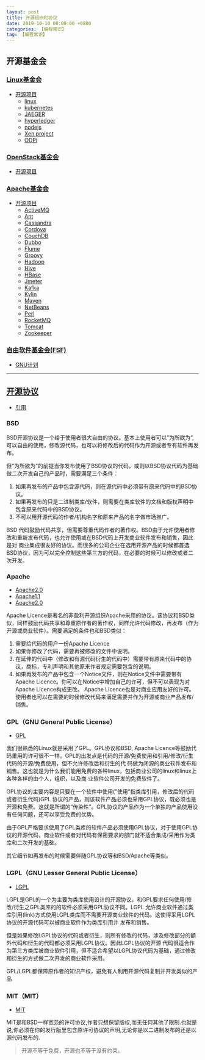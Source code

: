 ```yaml
---
layout: post
title: 开源组织和协议
date: 2019-10-10 00:00:00 +0800
categories: 【编程常识】
tag: 【编程常识】
---
```



## 开源基金会

### [Linux基金会](https://www.linuxfoundation.org/)
- [开源项目](http://linuxfoundation.cn/projects/)
	- [linux](http://live-lforg.pantheonsite.io/projects/linux/)
	- [kubernetes](https://kubernetes.io/)
	- [JAEGER](https://github.com/jaegertracing/jaeger)
	- [hyperledger](https://www.hyperledger.org/)
	- [nodejs](https://nodejs.org/en/)
	- [Xen project](https://xenproject.org/)
	- [ODPi](https://www.odpi.org/)

### [OpenStack基金会](https://www.openstack.org/foundation/)
- [开源项目](https://blog.csdn.net/chengqiuming/article/details/79303254)

### [Apache基金会](https://www.apache.org/index.html)
- [开源项目](https://www.apache.org/index.html#news)
	- [ActiveMQ](http://activemq.apache.org/)
	- [Ant](http://ant.apache.org/)
	- [Cassandra](http://cassandra.apache.org/)
	- [Cordova](https://cordova.apache.org/)
	- [CouchDB](https://couchdb.apache.org/)
	- [Dubbo](http://dubbo.apache.org/en-us/)
	- [Flume](http://flume.apache.org/)
	- [Groovy](http://groovy.apache.org/)
	- [Hadoop](http://hadoop.apache.org/)
	- [Hive](http://hive.apache.org/)
	- [HBase](http://hbase.apache.org/)
	- [Jmeter](http://jmeter.apache.org/)
	- [Kafka](http://kafka.apache.org/)
	- [Kylin](http://kylin.apache.org/)
	- [Maven](http://maven.apache.org/)
	- [NetBeans](http://netbeans.apache.org/)
	- [Perl](https://pdfbox.apache.org/)
	- [RocketMQ](http://rocketmq.apache.org/)
	- [Tomcat](http://tomcat.apache.org/)
	- [Zookeeper](http://zookeeper.apache.org/)

### [自由软件基金会(FSF)](https://www.fsf.org/)
- [GNU计划](https://www.gnu.org/gnu/thegnuproject.html)


--- 
## [开源协议](https://www.oschina.net/question/12_2664)

- [引用](https://blog.csdn.net/qwertyuiop_123abc/article/details/82110221#BSD%E5%BC%80%E6%BA%90%E5%8D%8F%E8%AE%AE%EF%BC%88original%20BSD%20license%E3%80%81FreeBSD%20license%E3%80%81Original%20BSD%20license%EF%BC%89)

### BSD

BSD开源协议是一个给于使用者很大自由的协议。基本上使用者可以”为所欲为”,可以自由的使用，修改源代码，也可以将修改后的代码作为开源或者专有软件再发布。

但”为所欲为”的前提当你发布使用了BSD协议的代码，或则以BSD协议代码为基础做二次开发自己的产品时，需要满足三个条件：

1. 如果再发布的产品中包含源代码，则在源代码中必须带有原来代码中的BSD协议。
2. 如果再发布的只是二进制类库/软件，则需要在类库软件的文档和版权声明中包含原来代码中的BSD协议。
3. 不可以用开源代码的作者/机构名字和原来产品的名字做市场推广。

BSD 代码鼓励代码共享，但需要尊重代码作者的著作权。BSD由于允许使用者修改和重新发布代码，也允许使用或在BSD代码上开发商业软件发布和销售，因此是对 商业集成很友好的协议。而很多的公司企业在选用开源产品的时候都首选BSD协议，因为可以完全控制这些第三方的代码，在必要的时候可以修改或者二次开发。


### Apache
- [Apache2.0](http://www.apache.org/licenses/LICENSE-2.0)
- [Apache1.1](http://www.apache.org/LICENSE-1.1)
- [Apache2.0](http://www.apache.org/LICENSE-1.0)

Apache Licence是著名的非盈利开源组织Apache采用的协议。该协议和BSD类似，同样鼓励代码共享和尊重原作者的著作权，同样允许代码修改，再发布（作为开源或商业软件）。需要满足的条件也和BSD类似：

1. 需要给代码的用户一份Apache Licence
2. 如果你修改了代码，需要再被修改的文件中说明。
3. 在延伸的代码中（修改和有源代码衍生的代码中）需要带有原来代码中的协议，商标，专利声明和其他原来作者规定需要包含的说明。
4. 如果再发布的产品中包含一个Notice文件，则在Notice文件中需要带有Apache Licence。你可以在Notice中增加自己的许可，但不可以表现为对Apache Licence构成更改。
Apache Licence也是对商业应用友好的许可。使用者也可以在需要的时候修改代码来满足需要并作为开源或商业产品发布/销售。


### GPL（GNU General Public License）

- [GPL](http://www.fsf.org/licensing/licenses/gpl.html)

我们很熟悉的Linux就是采用了GPL。GPL协议和BSD, Apache Licence等鼓励代码重用的许可很不一样。GPL的出发点是代码的开源/免费使用和引用/修改/衍生代码的开源/免费使用，但不允许修改后和衍生的代 码做为闭源的商业软件发布和销售。这也就是为什么我们能用免费的各种linux，包括商业公司的linux和linux上各种各样的由个人，组织，以及商 业软件公司开发的免费软件了。

GPL协议的主要内容是只要在一个软件中使用(”使用”指类库引用，修改后的代码或者衍生代码)GPL 协议的产品，则该软件产品必须也采用GPL协议，既必须也是开源和免费。这就是所谓的”传染性”。GPL协议的产品作为一个单独的产品使用没有任何问题，还可以享受免费的优势。

由于GPL严格要求使用了GPL类库的软件产品必须使用GPL协议，对于使用GPL协议的开源代码，商业软件或者对代码有保密要求的部门就不适合集成/采用作为类库和二次开发的基础。

其它细节如再发布的时候需要伴随GPL协议等和BSD/Apache等类似。


### LGPL（GNU Lesser General Public License）

- [LGPL](http://www.fsf.org/licensing/licenses/lgpl.html)

LGPL是GPL的一个为主要为类库使用设计的开源协议。和GPL要求任何使用/修改/衍生之GPL类库的的软件必须采用GPL协议不同。LGPL 允许商业软件通过类库引用(link)方式使用LGPL类库而不需要开源商业软件的代码。这使得采用LGPL协议的开源代码可以被商业软件作为类库引用并 发布和销售。

但是如果修改LGPL协议的代码或者衍生，则所有修改的代码，涉及修改部分的额外代码和衍生的代码都必须采用LGPL协议。因此LGPL协议的开源 代码很适合作为第三方类库被商业软件引用，但不适合希望以LGPL协议代码为基础，通过修改和衍生的方式做二次开发的商业软件采用。

GPL/LGPL都保障原作者的知识产权，避免有人利用开源代码复制并开发类似的产品


### MIT（MIT）
- [MIT](http://www.opensource.org/licenses/mit-license.php)

MIT是和BSD一样宽范的许可协议,作者只想保留版权,而无任何其他了限制.也就是说,你必须在你的发行版里包含原许可协议的声明,无论你是以二进制发布的还是以源代码发布的.



> 开源不等于免费，开源也不等于没有约束。


